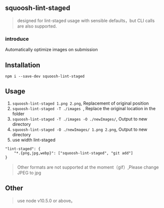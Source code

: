 ## squoosh-lint-staged
> designed for lint-staged usage with sensible defaults，but CLI calls are also supported.

### introduce
Automatically optimize images on submission

## Installation
```
npm i --save-dev squoosh-lint-staged
```

## Usage
1. ```squoosh-lint-staged 1.png 2.png```, Replacement of original position
2. ```squoosh-lint-staged -T ./images ```, Replace the original location in the folder
3. ```squoosh-lint-staged -T ./images -O ./newImages/```, Output to new directory
4. ```squoosh-lint-staged -O ./newImages/ 1.png 2.png```, Output to new directory
5. use width lint-staged
```
"lint-staged": {
    "*.{png,jpg,webp}": ["squoosh-lint-staged", "git add"]
}
```
> Other formats are not supported at the moment（gif）,Please change JPEG to jpg 

## Other
> use node v10.5.0 or above。
